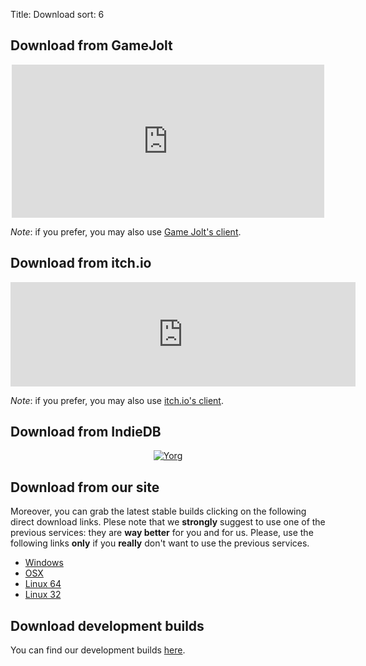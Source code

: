 Title: Download
sort: 6

Download from GameJolt
----------------------

<p align="center"><iframe src="https://widgets.gamejolt.com/package/v1?key=HCPQut48&amp;theme=light" width="500" height="245" frameborder="0"></iframe></p>

*Note*: if you prefer, you may also use [Game Jolt's client](https://gamejolt.com/client).

Download from itch.io
---------------------

<p align="center"><iframe src="https://itch.io/embed/133201" width="552" height="167" frameborder="0"></iframe></p>

*Note*: if you prefer, you may also use [itch.io's client](https://itch.io/app).

Download from IndieDB
---------------------

<p align="center"><a title="View Yorg on Indie DB" href="http://www.indiedb.com/games/yorg" target="_blank""><img src="http://button.indiedb.com/popularity/medium/games/44744.png" alt="Yorg"/></a></p>

Download from our site
----------------------

Moreover, you can grab the latest stable builds clicking on the following direct download links. Plese note that we **strongly** suggest to use one of the previous services: they are **way better** for you and for us. Please, use the following links **only** if you **really** don't want to use the previous services.

* <a href="http://www.ya2tech.it/built/yorg-stable-nointernet-windows.exe" onclick="ga('send', 'event', 'Yorg', 'windows');">Windows</a>
* <a href="http://www.ya2tech.it/built/yorg-stable-nointernet-osx.tar.xz" onclick="ga('send', 'event', 'Yorg', 'osx');">OSX</a>
* <a href="http://www.ya2tech.it/built/yorg-stable-nointernet-linux_amd64" onclick="ga('send', 'event', 'Yorg', 'linux64');">Linux 64</a>
* <a href="http://www.ya2tech.it/built/yorg-stable-nointernet-linux_i386" onclick="ga('send', 'event', 'Yorg', 'linux32');">Linux 32</a>

Download development builds
---------------------------

You can find our development builds [here](http://www.ya2tech.it/download.html).
